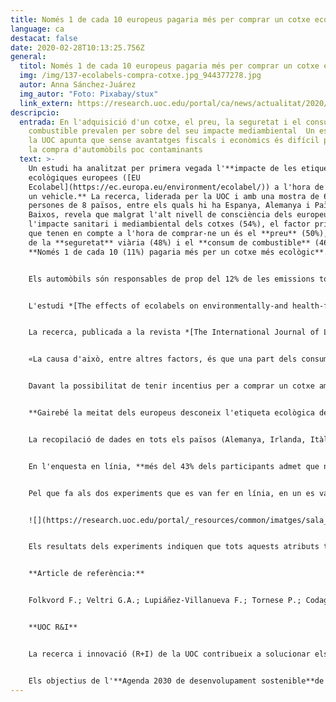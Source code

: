 ```yaml
---
title: Només 1 de cada 10 europeus pagaria més per comprar un cotxe ecològic
language: ca
destacat: false
date: 2020-02-28T10:13:25.756Z
general:
  titol: Només 1 de cada 10 europeus pagaria més per comprar un cotxe ecològic
  img: /img/137-ecolabels-compra-cotxe.jpg_944377278.jpg
  autor: Anna Sánchez-Juárez
  img_autor: "Foto: Pixabay/stux"
  link_extern: https://research.uoc.edu/portal/ca/news/actualitat/2020/137-ecolabels-compra-cotxe.html
descripcio:
  entrada: En l'adquisició d'un cotxe, el preu, la seguretat i el consum de
    combustible prevalen per sobre del seu impacte mediambiental  Un estudi de
    la UOC apunta que sense avantatges fiscals i econòmics és difícil promoure
    la compra d'automòbils poc contaminants
  text: >-
    Un estudi ha analitzat per primera vegada l'**impacte de les etiquetes
    ecològiques europees ([EU
    Ecolabel](https://ec.europa.eu/environment/ecolabel/)) a l'hora de comprar
    un vehicle.** La recerca, liderada per la UOC i amb una mostra de 6.400
    persones de 8 països, entre els quals hi ha Espanya, Alemanya i Països
    Baixos, revela que malgrat l'alt nivell de consciència dels europeus envers
    l'impacte sanitari i mediambiental dels cotxes (54%), el factor principal
    que tenen en compte a l'hora de comprar-ne un és el **preu** (50%), seguit
    de la **seguretat** viària (48%) i el **consum de combustible** (46%).
    **Només 1 de cada 10 (11%) pagaria més per un cotxe més ecològic**...


    Els automòbils són responsables de prop del 12% de les emissions totals de diòxid de carboni (CO2) de la UE, el principal gas d'efecte d'hivernacle. Per tal de promoure la compra de vehicles menys contaminants, la Comissió Europea està prenent en consideració un conjunt de regles comunes que serveixin de referència a les autoritats locals o nacionals per a impulsar projectes ecològics, als fabricants de vehicles per a produir cotxes menys contaminants i als consumidors per a guiar-los en la compra d'aquest tipus d'automòbils mitjançant l'ecoetiquetatge.


    L'estudi *[The effects of ecolabels on environmentally-and health-friendly cars: an online survey and two experimental studies](https://www.researchgate.net/publication/334193755_The_effects_of_ecolabels_on_environmentally-and_health-friendly_cars_an_online_survey_and_two_experimental_studies)* ha estat liderat per [Open Evidence](https://open-evidence.com/), una *spin-off* de la UOC dedicada a la recerca en temes socials i TIC, i hi han participat investigadors de la **London School of Economics and Political Science** (Regne Unit), la **Universitat Radboud de Nimega** (Països Baixos), la **Universitat d'Amsterdam** (Països Baixos), la **Universitat de Trento** (Itàlia) i la **Universitat de Milà** (Itàlia). L'objectiu de la recerca ha estat analitzar l'impacte que pot tenir l'ús d'etiquetes relacionades amb la informació ambiental, *ecolabels*, en el consum de cotxes ecològics. Aquesta **etiqueta d'excel·lència ambiental**, establerta el 1992 i reconeguda a tot Europa i a tot el món, s'atorga a productes i serveis que compleixen alts estàndards ambientals al llarg del seu cicle de vida. L'objectiu és **promoure l'economia circular** en encoratjar els productors a generar menys residus i CO2 durant el procés de fabricació.


    La recerca, publicada a la revista *[The International Journal of Life Cycle Assessment](https://link.springer.com/journal/11367)*, mostra l'existència d'una **bretxa entre les actituds dels europeus envers el medi ambient i el comportament que tenen a l'hora de comprar un cotxe**. «Com altres vegades, als consumidors ens preocupa més el preu, la seguretat i el rendiment del vehicle que no pas l'impacte mediambiental que pugui tenir», explica el cofundador d'Open Evidence i professor dels Estudis de Ciències de la Informació i de la Comunicació de la UOC, [Francisco Lupiáñez](https://open-evidence.com/team/)..


    «La causa d'això, entre altres factors, és que una part dels consumidors associen la compra de vehicles menys contaminants o de menys consum amb preus més alts i amb un rendiment més baix. I no sempre és així», afegeix Lupiáñez. El treball científic ha detectat que en una gran part de la població hi ha una **confusió entre els conceptes de contaminació i de consum de combustible**. Gairebé la meitat dels enquestats (47%) pensa que els vehicles que produeixen menys contaminació consumeixen menys combustible.


    Davant la possibilitat de tenir incentius per a comprar un cotxe amb menys impacte mediambiental ecològic, els consumidors **prefereixen els avantatges financers** (exempcions fiscals o subsidis) **que no pas els avantatges no financers** (accés a les zones de baixes emissions, evitar restriccions de circulació o gaudir de tarifes barates en els pàrquings). En cas que hi hagués una prohibició de la circulació de cotxes d'altes emissions durant els dies de contaminació elevada, les persones que farien servir el transport públic o la bicicleta o que anirien a peu per a moure's serien més (23%) que les que es plantejarien comprar un cotxe de baixes emissions (18%). De la mateixa manera, si els cotxes de baixes emissions obtinguessin «llocs d'aparcament substancialment més barats al centre de la ciutat», més persones preferirien viatjar amb transport públic (18%) que comprar un ecocotxe (14%).


    **Gairebé la meitat dels europeus desconeix l'etiqueta ecològica de la UE**


    La recopilació de dades en tots els països (Alemanya, Irlanda, Itàlia, Països Baixos, Espanya, Regne Unit —quan encara formava part de la Unió Europea—, República Txeca i Lituània) ha fet possible garantir la validesa de les troballes que s'han fet pel que fa a la consciència, la comprensió i les actituds relacionades amb l'ús d'etiquetes que incloguin informació relacionada amb l'impacte mediambiental en la compra de vehicles, i poder generalitzar aquestes troballes. S'han fet una **enquesta en línia a 3.200 persones** (400 per país) i **dos experiments en línia a 3.200 persones** (200 enquestats per experiment i país).


    En l'enquesta en línia, **més del 43% dels participants admet que no està familiaritzat amb l'[etiqueta ecològica europea](https://ec.europa.eu/environment/ecolabel/documents/label_you_can_trust.pdf)** i fins al 39% no confia en la informació que s'hi dona. Malgrat això, el 38% de la mostra pensa que les etiquetes són un símbol de confiança del producte i fins al 37% creu que la informació que contenen les etiquetes dels automòbils és certa.


    Pel que fa als dos experiments que es van fer en línia, en un es van mostrar a les persones imatges de cotxes petits, i en l'altre, de cotxes grans. En cada cas, se'ls ensenyaven dues imatges del mateix cotxe, però cadascuna amb un text o uns recursos visuals diferents. Els subjectes havien de triar una de les dues opcions.


    ![](https://research.uoc.edu/portal/_resources/common/imatges/sala_de_premsa/noticies/2020/137-ecolabels-compra-cotxe-imatge.png)


    Els resultats dels experiments indiquen que tots aquests atributs tenen un efecte significatiu en les eleccions dels consumidors. Però **el contingut del missatge és el que té un impacte més rellevant**. «És més probable que les persones enquestades triïn cotxes de baixes emissions quan l'etiqueta dona **informació sobre costos més baixos o menys impostos**, i hi ha menys probabilitats que siguin influïts pels beneficis relacionats amb la salut, l'aparcament o les tarifes d'accés», explica Lupiáñez. Aquest efecte és particularment intens en el cas de les persones que trien cotxes petits i té menys incidència en el cas de les persones que trien cotxes grans. En darrer lloc, cal dir que la combinació d'un missatge amb altres elements dins de la mateixa etiqueta té un efecte petit però positiu en les tries de les persones a les quals s'ha fet l'enquesta.


    **Article de referència:**


    Folkvord F.; Veltri G.A.; Lupiáñez-Villanueva F.; Tornese P.; Codagnone C.; Gaskel G. (2019). «The effects of ecolabels on environmentally-and health-friendly cars: an online survey and two experimental studies ha estat liderat per Open Evidence». The International Journal of Life Cycle Assessment. DOI: [10.1007/s11367-019-01644-4](https://link.springer.com/article/10.1007%2Fs11367-019-01644-4)


    **UOC R&I**


    La recerca i innovació (R+I) de la UOC contribueix a solucionar els reptes a què s'enfronten les societats globals del segle xxi mitjançant l'estudi de la interacció de les TIC amb l'activitat humana, amb un focus específic en l'ensenyament en línia i la salut digital. Els més de 400 investigadors i 47 grups de recerca s'articulen entorn dels set estudis de la UOC i tres centres de recerca: l'Internet Interdisciplinary Institute (IN3), l'eLearn Center (eLC) i l'eHealth Center (eHC).


    Els objectius de l'**Agenda 2030 de desenvolupament sostenible**de les Nacions Unides i el **coneixement obert** són eixos estratègics de la docència, la recerca i la innovació de la UOC. Per a més informació: [research.uoc.edu](https://research.uoc.edu/portal/ca/ri/index.html).
---
```

